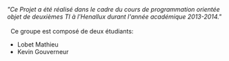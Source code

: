 <html>
	<i>"Ce Projet a été réalisé dans le cadre du cours de programmation orientée objet de deuxièmes TI à l'Henallux durant l'année académique 2013-2014."</i>
	<br>
	<br>
	&nbsp;&nbsp;Ce groupe est composé de deux étudiants:
	<ul>
		<li>Lobet Mathieu</li>
		<li>Kevin Gouverneur</li>
	</ul>
	
	
</html>

